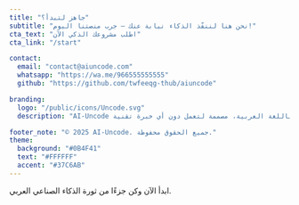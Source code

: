 ```yaml
---
title: "جاهز لتبدأ؟"
subtitle: "نحن هنا لننفّذ الذكاء نيابة عنك – جرب منصتنا اليوم!"
cta_text: "اطلب مشروعك الذكي الآن"
cta_link: "/start"

contact:
  email: "contact@aiuncode.com"
  whatsapp: "https://wa.me/966555555555"
  github: "https://github.com/twfeeqg-thub/aiuncode"

branding:
  logo: "/public/icons/Uncode.svg"
  description: "AI-Uncode هي منصة ذكية لبناء حلول الذكاء الصناعي والأتمتة باللغة العربية، مصممة لتعمل دون أي خبرة تقنية."

footer_note: "© 2025 AI-Uncode. جميع الحقوق محفوظة."
theme:
  background: "#0B4F41"
  text: "#FFFFFF"
  accent: "#37C6AB"
---
```


ابدأ الآن وكن جزءًا من ثورة الذكاء الصناعي العربي.
